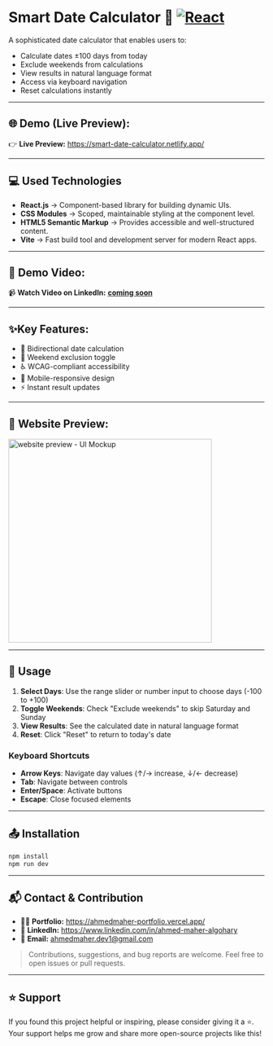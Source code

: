 # Smart Date Calculator 📅 [![React](https://img.shields.io/badge/React-19.0.0-blue.svg)](https://reactjs.org)

A sophisticated date calculator that enables users to:

-   Calculate dates ±100 days from today
-   Exclude weekends from calculations
-   View results in natural language format
-   Access via keyboard navigation
-   Reset calculations instantly

<hr/>

## 🌐 **Demo (Live Preview):**

👉 **Live Preview:** <a href="https://smart-date-calculator.netlify.app/" target="_blank">https://smart-date-calculator.netlify.app/</a>

<hr/>

## 💻 Used Technologies  

- **React.js** → Component-based library for building dynamic UIs.  
- **CSS Modules** → Scoped, maintainable styling at the component level.  
- **HTML5 Semantic Markup** → Provides accessible and well-structured content.  
- **Vite** → Fast build tool and development server for modern React apps.  

<hr/>

## 🎥 **Demo Video:**

📹 **Watch Video on LinkedIn:** <a href="" target="_blank">__coming soon__</a> 

<hr/>

## ✨Key Features:

-   🔄 Bidirectional date calculation
-   🚫 Weekend exclusion toggle
-   ♿ WCAG-compliant accessibility
-   📱 Mobile-responsive design
-   ⚡ Instant result updates

<hr/>

## 👀 Website Preview:
<a href="https://smart-date-calculator.netlify.app/" title="demo">
  <img src="https://github.com/user-attachments/assets/179e1f13-6bf4-43a5-9f47-440354d7ff89" alt="website preview - UI Mockup" width="400">
</a>

<hr/>

## 🎯 Usage

1. **Select Days**: Use the range slider or number input to choose days (-100 to +100)
2. **Toggle Weekends**: Check "Exclude weekends" to skip Saturday and Sunday
3. **View Results**: See the calculated date in natural language format
4. **Reset**: Click "Reset" to return to today's date

### Keyboard Shortcuts

-   **Arrow Keys**: Navigate day values (↑/→ increase, ↓/← decrease)
-   **Tab**: Navigate between controls
-   **Enter/Space**: Activate buttons
-   **Escape**: Close focused elements

<hr/>

## 📤 Installation
```bash
npm install
npm run dev
```

<hr/>

## 📬 Contact & Contribution
- 🧑‍💻 **Portfolio:** <a href="https://ahmedmaher-portfolio.vercel.app/" title="See My Portfolio">https://ahmedmaher-portfolio.vercel.app/</a>
- 🔗 **LinkedIn:** <a href="https://www.linkedin.com/in/ahmed-maher-algohary" title="Contact via LinkedIn">https://www.linkedin.com/in/ahmed-maher-algohary</a>
- 📧 **Email:** <a href="mailto:ahmedmaher.dev1@gmail.com" title="Contact via Email">ahmedmaher.dev1@gmail.com</a>

> Contributions, suggestions, and bug reports are welcome. Feel free to open issues or pull requests.

---

## ⭐ Support

If you found this project helpful or inspiring, please consider giving it a ⭐. Your support helps me grow and share more open-source projects like this!

